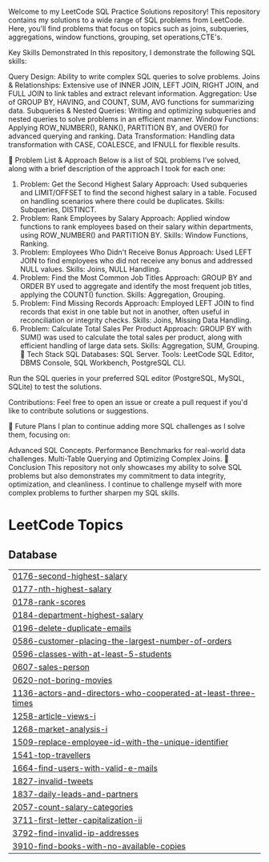 Welcome to my LeetCode SQL Practice Solutions repository! This repository contains my solutions to a wide range of SQL problems from LeetCode. 
Here, you'll find problems that focus on topics such as joins, subqueries, aggregations, window functions, grouping, set operations,CTE's.

Key Skills Demonstrated
In this repository, I demonstrate the following SQL skills:

Query Design: Ability to write complex SQL queries to solve problems.
Joins & Relationships: Extensive use of INNER JOIN, LEFT JOIN, RIGHT JOIN, and FULL JOIN to link tables and extract relevant information.
Aggregation: Use of GROUP BY, HAVING, and COUNT, SUM, AVG functions for summarizing data.
Subqueries & Nested Queries: Writing and optimizing subqueries and nested queries to solve problems in an efficient manner.
Window Functions: Applying ROW_NUMBER(), RANK(), PARTITION BY, and OVER() for advanced querying and ranking.
Data Transformation: Handling data transformation with CASE, COALESCE, and IFNULL for flexible results.

🚀 Problem List & Approach
Below is a list of SQL problems I’ve solved, along with a brief description of the approach I took for each one:

1. Problem: Get the Second Highest Salary
Approach: Used subqueries and LIMIT/OFFSET to find the second highest salary in a table. Focused on handling scenarios where there could be duplicates.
Skills: Subqueries, DISTINCT.
2. Problem: Rank Employees by Salary
Approach: Applied window functions to rank employees based on their salary within departments, using ROW_NUMBER() and PARTITION BY.
Skills: Window Functions, Ranking.
3. Problem: Employees Who Didn't Receive Bonus
Approach: Used LEFT JOIN to find employees who did not receive any bonus and addressed NULL values.
Skills: Joins, NULL Handling.
4. Problem: Find the Most Common Job Titles
Approach: GROUP BY and ORDER BY used to aggregate and identify the most frequent job titles, applying the COUNT() function.
Skills: Aggregation, Grouping.
5. Problem: Find Missing Records
Approach: Employed LEFT JOIN to find records that exist in one table but not in another, often useful in reconciliation or integrity checks.
Skills: Joins, Missing Data Handling.
6. Problem: Calculate Total Sales Per Product
Approach: GROUP BY with SUM() was used to calculate the total sales per product, along with efficient handling of large data sets.
Skills: Aggregation, SUM, Grouping.
🔧 Tech Stack
SQL Databases: SQL Server.
Tools: LeetCode SQL Editor, DBMS Console, SQL Workbench, PostgreSQL CLI.

Run the SQL queries in your preferred SQL editor (PostgreSQL, MySQL, SQLite) to test the solutions.

Contributions: Feel free to open an issue or create a pull request if you'd like to contribute solutions or suggestions.

🎯 Future Plans
I plan to continue adding more SQL challenges as I solve them, focusing on:

Advanced SQL Concepts.
Performance Benchmarks for real-world data challenges.
Multi-Table Querying and Optimizing Complex Joins.
🌟 Conclusion
This repository not only showcases my ability to solve SQL problems but also demonstrates my commitment to data integrity, optimization, and cleanliness.
I continue to challenge myself with more complex problems to further sharpen my SQL skills.












<!---LeetCode Topics Start-->
# LeetCode Topics
## Database
|  |
| ------- |
| [0176-second-highest-salary](https://github.com/alekya-SQL/Leetcode/tree/master/0176-second-highest-salary) |
| [0177-nth-highest-salary](https://github.com/alekya-SQL/Leetcode/tree/master/0177-nth-highest-salary) |
| [0178-rank-scores](https://github.com/alekya-SQL/Leetcode/tree/master/0178-rank-scores) |
| [0184-department-highest-salary](https://github.com/alekya-SQL/Leetcode/tree/master/0184-department-highest-salary) |
| [0196-delete-duplicate-emails](https://github.com/alekya-SQL/Leetcode/tree/master/0196-delete-duplicate-emails) |
| [0586-customer-placing-the-largest-number-of-orders](https://github.com/alekya-SQL/Leetcode/tree/master/0586-customer-placing-the-largest-number-of-orders) |
| [0596-classes-with-at-least-5-students](https://github.com/alekya-SQL/Leetcode/tree/master/0596-classes-with-at-least-5-students) |
| [0607-sales-person](https://github.com/alekya-SQL/Leetcode/tree/master/0607-sales-person) |
| [0620-not-boring-movies](https://github.com/alekya-SQL/Leetcode/tree/master/0620-not-boring-movies) |
| [1136-actors-and-directors-who-cooperated-at-least-three-times](https://github.com/alekya-SQL/Leetcode/tree/master/1136-actors-and-directors-who-cooperated-at-least-three-times) |
| [1258-article-views-i](https://github.com/alekya-SQL/Leetcode/tree/master/1258-article-views-i) |
| [1268-market-analysis-i](https://github.com/alekya-SQL/Leetcode/tree/master/1268-market-analysis-i) |
| [1509-replace-employee-id-with-the-unique-identifier](https://github.com/alekya-SQL/Leetcode/tree/master/1509-replace-employee-id-with-the-unique-identifier) |
| [1541-top-travellers](https://github.com/alekya-SQL/Leetcode/tree/master/1541-top-travellers) |
| [1664-find-users-with-valid-e-mails](https://github.com/alekya-SQL/Leetcode/tree/master/1664-find-users-with-valid-e-mails) |
| [1827-invalid-tweets](https://github.com/alekya-SQL/Leetcode/tree/master/1827-invalid-tweets) |
| [1837-daily-leads-and-partners](https://github.com/alekya-SQL/Leetcode/tree/master/1837-daily-leads-and-partners) |
| [2057-count-salary-categories](https://github.com/alekya-SQL/Leetcode/tree/master/2057-count-salary-categories) |
| [3711-first-letter-capitalization-ii](https://github.com/alekya-SQL/Leetcode/tree/master/3711-first-letter-capitalization-ii) |
| [3792-find-invalid-ip-addresses](https://github.com/alekya-SQL/Leetcode/tree/master/3792-find-invalid-ip-addresses) |
| [3910-find-books-with-no-available-copies](https://github.com/alekya-SQL/Leetcode/tree/master/3910-find-books-with-no-available-copies) |
<!---LeetCode Topics End-->